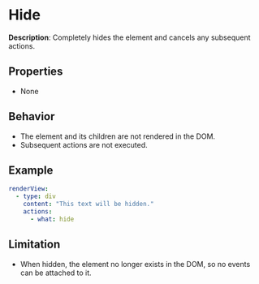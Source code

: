 # Hide

**Description**: Completely hides the element and cancels any subsequent actions.

## Properties
- None

## Behavior
- The element and its children are not rendered in the DOM.
- Subsequent actions are not executed.

## Example
```yaml
renderView:
  - type: div
    content: "This text will be hidden."
    actions:
      - what: hide
```

## Limitation
- When hidden, the element no longer exists in the DOM, so no events can be attached to it. 